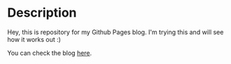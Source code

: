 # Description

Hey, this is repository for my Github Pages blog. I'm trying this and will see how it works out :)

You can check the blog [here](https://mbobcik.github.io/BoBlog).